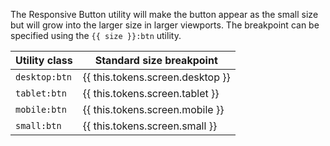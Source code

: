 The Responsive Button utility will make the button appear as the small size but will grow into the larger size in larger viewports. The breakpoint can be specified using the `{{ size }}:btn` utility.

Utility class | Standard size breakpoint
--------------|----------------------------------
`desktop:btn` | {{ this.tokens.screen.desktop }}
`tablet:btn`  | {{ this.tokens.screen.tablet }}
`mobile:btn`  | {{ this.tokens.screen.mobile }}
`small:btn`   | {{ this.tokens.screen.small }}